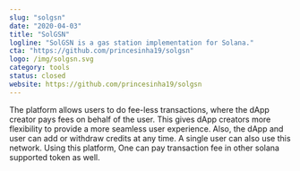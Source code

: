 ```yaml
---
slug: "solgsn"
date: "2020-04-03"
title: "SolGSN"
logline: "SolGSN is a gas station implementation for Solana."
cta: "https://github.com/princesinha19/solgsn"
logo: /img/solgsn.svg
category: tools
status: closed
website: https://github.com/princesinha19/solgsn
---
```


The platform allows users to do fee-less transactions, where the dApp creator pays fees on behalf of the user. This gives dApp creators more flexibility to provide a more seamless user experience. Also, the dApp and user can add or withdraw credits at any time. A single user can also use this network. Using this platform, One can pay transaction fee in other solana supported token as well.
